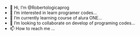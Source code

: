 - 👋 Hi, I’m @Robertologicaprog
- 👀 I’m interested in learn programer codes...
- 🌱 I’m currently learning course of alura ONE...
- 💞️ I’m looking to collaborate on develop of programing codes...
- 📫 How to reach me ...

<!---
Robertologicaprog/Robertologicaprog is a ✨ special ✨ repository because its `README.md` (this file) appears on your GitHub profile.
You can click the Preview link to take a look at your changes.
--->
